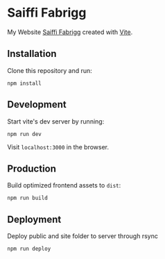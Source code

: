 # Saiffi Fabrigg

My Website [Saiffi Fabrigg](https://www.saiffifabrigg.ch/) created with [Vite](https://vitejs.dev/).

## Installation

Clone this repository and run:

```
npm install
```

## Development

Start vite's dev server by running:

```
npm run dev
```

Visit `localhost:3000` in the browser.

## Production

Build optimized frontend assets to `dist`:

```
npm run build
```

## Deployment

Deploy public and site folder to server through rsync

```
npm run deploy
```
